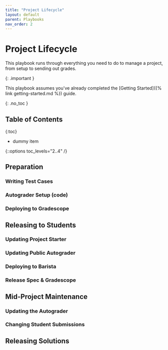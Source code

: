 ```yaml
---
title: "Project Lifecycle"
layout: default
parent: Playbooks
nav_order: 2
---
```


# Project Lifecycle

This playbook runs through everything you need to do to manage a project, from setup to sending out grades.

{: .important }

This playbook assumes you've already completed the [Getting Started]({% link getting-started.md %}) guide.

{: .no_toc }

## Table of Contents

{:toc}

- dummy item

{::options toc_levels="2..4" /}

## Preparation

### Writing Test Cases

### Autograder Setup (code)

### Deploying to Gradescope

## Releasing to Students

### Updating Project Starter

### Updating Public Autograder

### Deploying to Barista

### Release Spec & Gradescope

## Mid-Project Maintenance

### Updating the Autograder

### Changing Student Submissions


## Releasing Solutions
